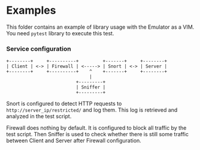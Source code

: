 # Examples

This folder contains an example of library usage with the Emulator as a VIM.
You need `pytest` library to execute this test.

### Service configuration

```
+--------+     +----------+         +-------+     +--------+
| Client | <-> | Firewall | <-----> | Snort | <-> | Server |
+--------+     +----------+    ^    +-------+     +--------+
                               |
                          +---------+
                          | Sniffer |
                          +---------+
```

Snort is configured to detect HTTP requests to `http://server_ip/restricted/` and log them. This log is retrieved and analyzed in the test script.

Firewall does nothing by default. It is configured to block all traffic by the test script. Then Sniffer is used to check whether there is still some traffic between Client and Server after Firewall configuration.

